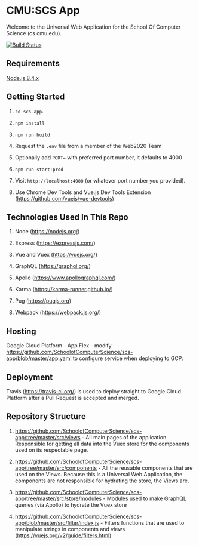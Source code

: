 
# CMU:SCS App
Welcome to the Universal Web Application for the School Of Computer Science (cs.cmu.edu).

[![Build Status](https://travis-ci.org/SchoolofComputerScience/scs-app.svg?branch=master)](https://travis-ci.org/SchoolofComputerScience/scs-app)

## Requirements
[Node.js 8.4.x](https://nodejs.org/en/)

## Getting Started

1. `cd scs-app`.

2. `npm install`

3. `npm run build`

4. Request the `.env` file from a member of the Web2020 Team

5. Optionally add `PORT=` with preferred port number, it defaults to 4000

6. `npm run start:prod`

7. Visit `http://localhost:4000` (or whatever port number you provided).

8. Use Chrome Dev Tools and Vue.js Dev Tools Extension (https://github.com/vuejs/vue-devtools)

## Technologies Used In This Repo
1. Node (https://nodejs.org/)

2. Express (https://expressjs.com/)

3. Vue and Vuex (https://vuejs.org/)

4. GraphQL (https://graphql.org/)

5. Apollo (https://www.apollographql.com/)

6. Karma (https://karma-runner.github.io/)

7. Pug (https://pugjs.org)

8. Webpack (https://webpack.js.org/)

## Hosting
Google Cloud Platform - App Flex - modify https://github.com/SchoolofComputerScience/scs-app/blob/master/app.yaml to configure service when deploying to GCP.

## Deployment
Travis (https://travis-ci.org/) is used to deploy straight to Google Cloud Platform after a Pull Request is accepted and merged.

## Repository Structure
1. https://github.com/SchoolofComputerScience/scs-app/tree/master/src/views - All main pages of the application. Responsible for getting all data into the Vuex store for the components used on its respectable page.
   
2. https://github.com/SchoolofComputerScience/scs-app/tree/master/src/components - All the reusable components that are used on the Views. Because this is a Universal Web Application, the components are not responsible for hydrating the store, the Views are.

3. https://github.com/SchoolofComputerScience/scs-app/tree/master/src/store/modules - Modules used to make GraphQL queries (via Apollo) to hydrate the Vuex store
   
4. https://github.com/SchoolofComputerScience/scs-app/blob/master/src/filter/index.js - Filters functions that are used to manipulate strings in components and views (https://vuejs.org/v2/guide/filters.html)


